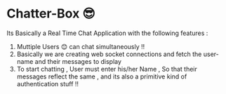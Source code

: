 # Chatter-Box 😎
Its Basically a Real Time Chat Application with the following features : 
1) Muttiple Users 😊 can chat simultaneously !!
2) Basically we are creating web socket connections and fetch the user-name and their messages to display
3) To start chatting , User must enter his/her Name , So that their messages reflect the same , and its 
also a primitive kind of authentication stuff !!
